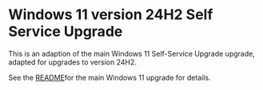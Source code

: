 # Windows 11 version 24H2 Self Service Upgrade

This is an adaption of the main Windows 11 Self-Service Upgrade upgrade, adapted for upgrades to version 24H2.

See the [README](https://github.com/greenmtnit/windows-scripts/blob/main/Windows%2011%20Self%20Service%20Upgrade/Create-Windows11SelfServiceUpgradeShortcut.ps1)for the main Windows 11 upgrade for details. 